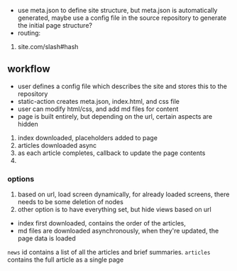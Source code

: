 * use meta.json to define site structure, but meta.json is automatically generated, maybe use a config file in the source repository to generate the initial page structure?
* routing:
1. site.com/slash#hash


## workflow

* user defines a config file which describes the site and stores this to the repository
* static-action creates meta.json, index.html, and css file
* user can modify html/css, and add md files for content
* page is built entirely, but depending on the url, certain aspects are hidden

1.  index downloaded, placeholders added to page
1.  articles downloaded async
1.  as each article completes, callback to update the page contents
1.  


### options

1. based on url, load screen dynamically, for already loaded screens, there needs to be some deletion of nodes
1. other option is to have everything set, but hide views based on url

* index first downloaded, contains the order of the articles, 
* md files are downloaded asynchronously, when they're updated, the page data is loaded

`news` id contains a list of all the articles and brief summaries.  `articles` contains the full article as a single page


